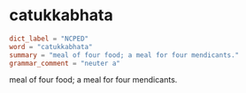 # catukkabhata

``` toml
dict_label = "NCPED"
word = "catukkabhata"
summary = "meal of four food; a meal for four mendicants."
grammar_comment = "neuter a"
```

meal of four food; a meal for four mendicants.

